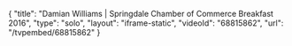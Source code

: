 {
    "title": "Damian Williams | Springdale Chamber of Commerce Breakfast 2016",
    "type": "solo",
    "layout": "iframe-static",
    "videoId": "68815862",
    "url": "\/tvpembed\/68815862"
}